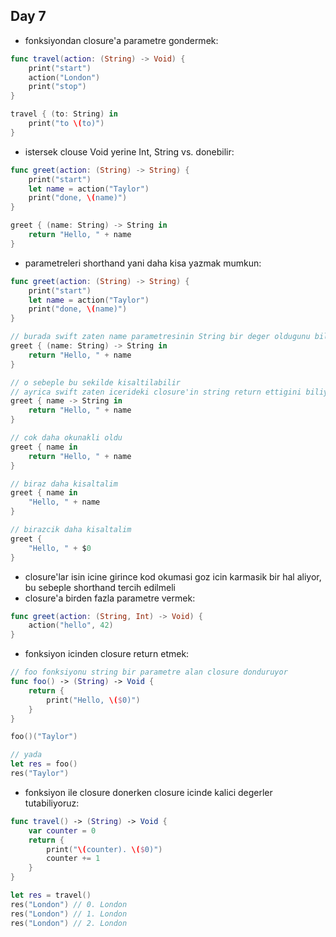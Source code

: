 ## Day 7

- fonksiyondan closure'a parametre gondermek:

```swift
func travel(action: (String) -> Void) {
    print("start")
    action("London")
    print("stop")
}

travel { (to: String) in
    print("to \(to)")
}
```

- istersek clouse Void yerine Int, String vs. donebilir:

```swift
func greet(action: (String) -> String) {
    print("start")
    let name = action("Taylor")
    print("done, \(name)")
}

greet { (name: String) -> String in
    return "Hello, " + name
}
```

- parametreleri shorthand yani daha kisa yazmak mumkun:

```swift
func greet(action: (String) -> String) {
    print("start")
    let name = action("Taylor")
    print("done, \(name)")
}

// burada swift zaten name parametresinin String bir deger oldugunu biliyor
greet { (name: String) -> String in
    return "Hello, " + name
}

// o sebeple bu sekilde kisaltilabilir
// ayrica swift zaten icerideki closure'in string return ettigini biliyor bu sebeple o da kaldirilabilir
greet { name -> String in
    return "Hello, " + name
}

// cok daha okunakli oldu
greet { name in
    return "Hello, " + name
}

// biraz daha kisaltalim
greet { name in
    "Hello, " + name
}

// birazcik daha kisaltalim
greet {
    "Hello, " + $0
}
```

- closure'lar isin icine girince kod okumasi goz icin karmasik bir hal aliyor, bu sebeple shorthand tercih edilmeli
- closure'a birden fazla parametre vermek:

```swift
func greet(action: (String, Int) -> Void) {
    action("hello", 42)
}
```

- fonksiyon icinden closure return etmek:

```swift
// foo fonksiyonu string bir parametre alan closure donduruyor
func foo() -> (String) -> Void {
    return {
        print("Hello, \($0)")
    }
}

foo()("Taylor")

// yada
let res = foo()
res("Taylor")
```

- fonksiyon ile closure donerken closure icinde kalici degerler tutabiliyoruz:

```swift
func travel() -> (String) -> Void {
    var counter = 0
    return {
        print("\(counter). \($0)")
        counter += 1
    }
}

let res = travel()
res("London") // 0. London
res("London") // 1. London
res("London") // 2. London
```